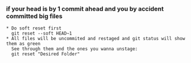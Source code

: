 ### if your head is by 1 commit ahead and you by accident committed big files
    * Do soft reset first
      git reset --soft HEAD~1
    * All files will be uncommited and restaged and git status will show them as green
      See through them and the ones you wanna unstage:
      git reset "Desired Folder"
